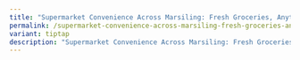 ```yaml
---
title: "Supermarket Convenience Across Marsiling: Fresh Groceries, Anytime"
permalink: /supermarket-convenience-across-marsiling-fresh-groceries-anytime/
variant: tiptap
description: "Supermarket Convenience Across Marsiling: Fresh Groceries, Anytime"
---
```


